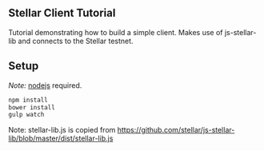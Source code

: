 ## Stellar Client Tutorial
Tutorial demonstrating how to build a simple client. Makes use of js-stellar-lib and connects to the Stellar testnet.
## Setup
*Note:* [nodejs](https://nodejs.org/download/) required.
```javascript
npm install
bower install
gulp watch
```
Note: stellar-lib.js is copied from https://github.com/stellar/js-stellar-lib/blob/master/dist/stellar-lib.js
